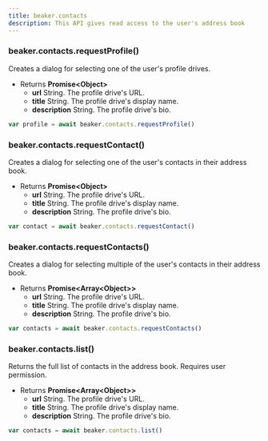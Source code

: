 ```yaml
---
title: beaker.contacts
description: This API gives read access to the user's address book
---
```


### beaker.contacts.requestProfile()

Creates a dialog for selecting one of the user's profile drives.

* Returns **Promise&lt;Object&gt;**
  * **url** String. The profile drive's URL.
  * **title** String. The profile drive's display name.
  * **description** String. The profile drive's bio.

```javascript
var profile = await beaker.contacts.requestProfile()
```

### beaker.contacts.requestContact()

Creates a dialog for selecting one of the user's contacts in their address book.

* Returns **Promise&lt;Object&gt;**
  * **url** String. The profile drive's URL.
  * **title** String. The profile drive's display name.
  * **description** String. The profile drive's bio.

```javascript
var contact = await beaker.contacts.requestContact()
```

### beaker.contacts.requestContacts()

Creates a dialog for selecting multiple of the user's contacts in their address book.

* Returns **Promise&lt;Array&lt;Object&gt;&gt;**
  * **url** String. The profile drive's URL.
  * **title** String. The profile drive's display name.
  * **description** String. The profile drive's bio.

```javascript
var contacts = await beaker.contacts.requestContacts()
```

### beaker.contacts.list()

Returns the full list of contacts in the address book. Requires user permission.

* Returns **Promise&lt;Array&lt;Object&gt;&gt;**
  * **url** String. The profile drive's URL.
  * **title** String. The profile drive's display name.
  * **description** String. The profile drive's bio.

```javascript
var contacts = await beaker.contacts.list()
```
